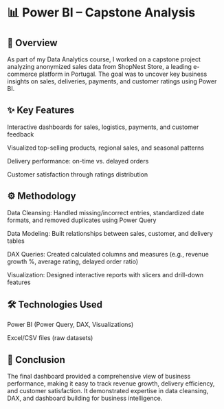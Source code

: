 # 📊 Power BI – Capstone Analysis
## 🔎 Overview

As part of my Data Analytics course, I worked on a capstone project analyzing anonymized sales data from ShopNest Store, a leading e-commerce platform in Portugal. The goal was to uncover key business insights on sales, deliveries, payments, and customer ratings using Power BI.

## ✨ Key Features

Interactive dashboards for sales, logistics, payments, and customer feedback

Visualized top-selling products, regional sales, and seasonal patterns

Delivery performance: on-time vs. delayed orders

Customer satisfaction through ratings distribution

## ⚙️ Methodology

Data Cleansing: Handled missing/incorrect entries, standardized date formats, and removed duplicates using Power Query

Data Modeling: Built relationships between sales, customer, and delivery tables

DAX Queries: Created calculated columns and measures (e.g., revenue growth %, average rating, delayed order ratio)

Visualization: Designed interactive reports with slicers and drill-down features

## 🛠️ Technologies Used

Power BI (Power Query, DAX, Visualizations)

Excel/CSV files (raw datasets)

## 📌 Conclusion

The final dashboard provided a comprehensive view of business performance, making it easy to track revenue growth, delivery efficiency, and customer satisfaction. It demonstrated expertise in data cleansing, DAX, and dashboard building for business intelligence.
